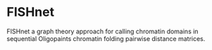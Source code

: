 # FISHnet
FISHnet a graph theory approach for calling chromatin domains in sequential Oligopaints chromatin folding pairwise distance matrices.
